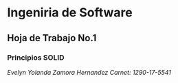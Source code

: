 # Ingeniria de Software
## Hoja de Trabajo No.1
### Principios SOLID

*Evelyn Yolanda Zamora Hernandez*
*Carnet: 1290-17-5541*
